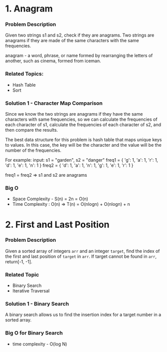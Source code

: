 # 1. Anagram
### Problem Description
Given two strings s1 and s2, check if they are anagrams. Two strings are anagrams if they are made of the same characters with the same frequencies. 

anagram - a word, phrase, or name formed by rearranging the letters of another, such as cinema, formed from iceman.

### Related Topics:
* Hash Table
* Sort

### Solution 1 - Character Map Comparison
Since we know the two strings are anagrams if they have the same characters with same frequencies, so we can calculate the frequencies of each character of s1, calculate the frequencies of each character of s2, and then compare the results. 

The best data structure for this problem is hash table that maps unique keys to values. In this case, the key will be the character and the value will be the number of the frequencies. 

For example: 
input: s1 = "garden", s2 = "danger"
freq1 = {
    'g': 1,
    'a': 1,
    'r': 1,
    'd': 1,
    'e': 1,
    'n': 1
} 
freq2 = {
    'd': 1,
    'a': 1,
    'n': 1,
    'g': 1,
    'e': 1,
    'r': 1
}

freq1 = freq2 => s1 and s2 are anagrams

### Big O 
* Space Complexity - S(n) = 2n = O(n)
* Time Complexity : O(n) => T(n) = O(nlogn) + O(nlogn) + n

# 2. First and Last Position
### Problem Description
Given a sorted array of integers `arr` and an integer `target`, find the index of the first and last position of `target` in `arr`. If target cannot be found in `arr`, return[-1, -1].

### Related Topic
* Binary Search
* Iterative Traversal

### Solution 1 - Binary Search
A binary search allows us to find the insertion index for a target number in a sorted array. 

### Big O for Binary Search
* time complexity - O(log N)
